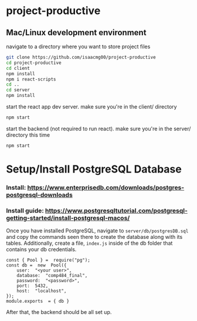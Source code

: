 # project-productive

## Mac/Linux development environment

navigate to a directory where you want to store project files

```sh
git clone https://github.com/isaacmg00/project-productive
cd project-productive
cd client
npm install
npm i react-scripts
cd ..
cd server
npm install
```

start the react app dev server. make sure you're in the client/ directory

```sh
npm start
```

start the backend (not required to run react). make sure you're in the server/ directory this time

```sh
npm start
```

# Setup/Install PostgreSQL Database
### Install: https://www.enterprisedb.com/downloads/postgres-postgresql-downloads 
### Install guide: https://www.postgresqltutorial.com/postgresql-getting-started/install-postgresql-macos/
Once you have installed PostgreSQL, navigate to ```server/db/postgresDB.sql``` and copy the commands seen there to create the database along with its tables. Additionally, create a file, ```index.js``` inside of the db folder that contains your db credentials. 

```
const { Pool } =  require("pg");
const db =  new  Pool({
	user:  "<your user>",
	database:  "comp484_final",
	password:  "<password>",
	port:  5432,
	host:  "localhost",
});
module.exports  = { db }
```
After that, the backend should be all set up. 
